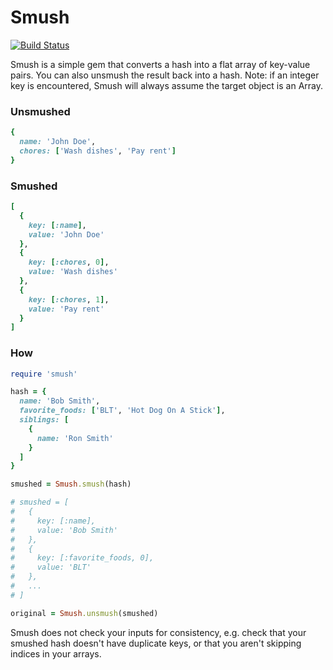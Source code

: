 # Smush

[![Build Status](https://travis-ci.org/paulholden2/smush.svg?branch=master)](https://travis-ci.org/paulholden2/smush)

Smush is a simple gem that converts a hash into a flat array of key-value
pairs. You can also unsmush the result back into a hash. Note: if an integer
key is encountered, Smush will always assume the target object is an Array.

### Unsmushed
```rb
{
  name: 'John Doe',
  chores: ['Wash dishes', 'Pay rent']
}
```

### Smushed
```rb
[
  {
    key: [:name],
    value: 'John Doe'
  },
  {
    key: [:chores, 0],
    value: 'Wash dishes'
  },
  {
    key: [:chores, 1],
    value: 'Pay rent'
  }
]
```

### How

```rb
require 'smush'

hash = {
  name: 'Bob Smith',
  favorite_foods: ['BLT', 'Hot Dog On A Stick'],
  siblings: [
    {
      name: 'Ron Smith'
    }
  ]
}

smushed = Smush.smush(hash)

# smushed = [
#   {
#     key: [:name],
#     value: 'Bob Smith'
#   },
#   {
#     key: [:favorite_foods, 0],
#     value: 'BLT'
#   },
#   ...
# ]

original = Smush.unsmush(smushed)
```

Smush does not check your inputs for consistency, e.g. check that your
smushed hash doesn't have duplicate keys, or that you aren't skipping
indices in your arrays.
